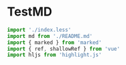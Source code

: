 # TestMD

```javascript
import './index.less'
import md from './README.md'
import { marked } from 'marked'
import { ref, shallowRef } from 'vue'
import hljs from 'highlight.js'
```
